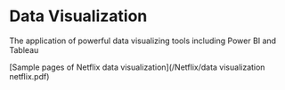 # Data Visualization
 The application of powerful data visualizing tools including Power BI and Tableau

[Sample pages of Netflix data visualization](/Netflix/data visualization netflix.pdf)
